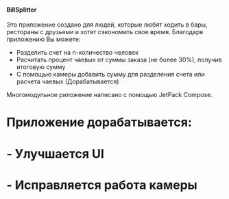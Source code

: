 #### BillSplitter

Это приложение создано для людей, которые любят ходить в бары, рестораны с друзьями и хотят сэкономить свое время.
Благодаря приложению Вы можете:
- Разделить счет на n-количество человек
- Расчитать процент чаевых от суммы заказа (не более 30%), получив итоговую сумму
- С помощью камеры добавить сумму для разделения счета или расчета чаевых (Дорабатывается)

Многомодульное риложение написано с помощью JetPack Compose. 

# Приложение дорабатывается:
# - Улучшается UI
# - Исправляется работа камеры
